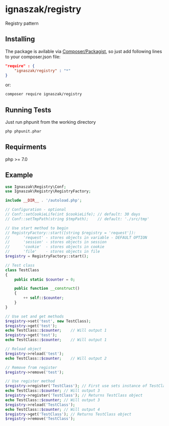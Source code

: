 # ignaszak/registry

Registry pattern

## Installing

The package is avilable via [Composer/Packagist](https://packagist.org/packages/ignaszak/registry), so just add following lines to your composer.json file:

```json
"require" : {
    "ignaszak/registry" : "*"
}
```

or:

```sh
composer require ignaszak/registry
```

## Running Tests

Just run phpunit from the working directory

```sh
php phpunit.phar
```

## Requirments

php >= 7.0

## Example

```php
use Ignaszak\Registry\Conf;
use Ignaszak\Registry\RegistryFactory;

include __DIR__ . '/autoload.php';

// Configuration - optional
// Conf::setCookieLife(int $cookieLife); // default: 30 days
// Conf::setTmpPath(string $tmpPath);    // default: './src/tmp'

// Use start method to begin
// RegistryFactory::start([string $registry = 'request']):
//      'request' - stores objects in variable - DEFAULT OPTION
//      'session' - stores objects in session
//      'cookie'  - stores objects in cookie
//      'file'    - stores objects in file
$registry = RegistryFactory::start();

// Test class
class TestClass
{
    public static $counter = 0;

    public function __construct()
    {
        ++ self::$counter;
    }
}

// Use set and get methods
$registry->set('test', new TestClass);
$registry->get('test');
echo TestClass::$counter;    // Will output 1
$registry->get('test');
echo TestClass::$counter;    // Will output 1

// Reload object
$registry->reload('test');
echo TestClass::$counter;    // Will output 2

// Remove from register
$registry->remove('test');

// Use register method
$registry->register('TestClass'); // First use sets instance of TestClass
echo TestClass::$counter; // Will output 3
$registry->register('TestClass'); // Returns TestClass object
echo TestClass::$counter; // Will output 3
$registry->reload('TestClass');
echo TestClass::$counter; // Will output 4
$registry->get('TestClass'); // Returns TestClass object
$registry->remove('TestClass');
```